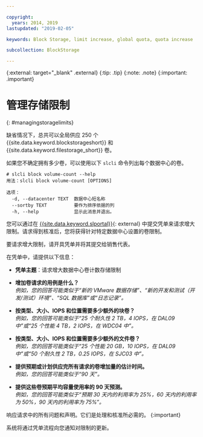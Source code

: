 ```yaml
---

copyright:
  years: 2014, 2019
lastupdated: "2019-02-05"

keywords: Block Storage, limit increase, global quota, quota increase

subcollection: BlockStorage

---
```

{:external: target="_blank" .external}
{:tip: .tip}
{:note: .note}
{:important: .important}

# 管理存储限制
{: #managingstoragelimits}

缺省情况下，总共可以全局供应 250 个 {{site.data.keyword.blockstorageshort}} 和 {{site.data.keyword.filestorage_short}} 卷。

如果您不确定拥有多少卷，可以使用以下 `slcli` 命令列出每个数据中心的卷。
```
# slcli block volume-count --help
用法：slcli block volume-count [OPTIONS]

选项：
  -d, --datacenter TEXT  数据中心短名称
  --sortby TEXT          要作为排序依据的列
  -h, --help             显示此消息并退出。
```

您可以通过在 [{{site.data.keyword.slportal}}](https://control.softlayer.com/){: external} 中提交凭单来请求增大限制。请求得到核准后，您将获得针对特定数据中心设置的卷限制。  

要请求增大限制，请开具凭单并将其提交给销售代表。

在凭单中，请提供以下信息：

- **凭单主题**：请求增大数据中心卷计数存储限制

- **增加卷请求的用例是什么？**<br />
*例如，您的回答可能类似于“新的 VMware 数据存储”、“新的开发和测试（开发/测试）环境”、“SQL 数据库”或“日志记录”。*

- **按类型、大小、IOPS 和位置需要多少额外的块卷？**<br />
*例如，您的回答可能类似于“25 个耐久性 2 TB，4 IOPS，在 DAL09 中”或“25 个性能 4 TB，2 IOPS，在 WDC04 中”。*

- **按类型、大小、IOPS 和位置需要多少额外的文件卷？**<br />
*例如，您的回答可能类似于“25 个性能 20 GB，10 IOPS，在 DAL09 中”或“50 个耐久性 2 TB，0.25 IOPS，在 SJC03 中”。*

- **提供预期或计划供应完所有请求的卷增加量的估计时间。**<br />
*例如，您的回答可能类似于“90 天”。*

- **提供这些卷预期平均容量使用率的 90 天预测。**<br />
*例如，您的回答可能类似于“预期 30 天内的利用率为 25%，60 天内的利用率为 50%，90 天内的利用率为 75%”。*

响应请求中的所有问题和声明。它们是处理和核准所必需的。
{:important}

系统将通过凭单流程向您通知对限制的更新。
